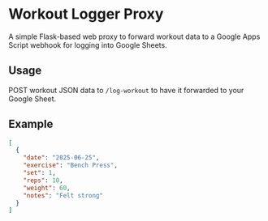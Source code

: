 # Workout Logger Proxy

A simple Flask-based web proxy to forward workout data to a Google Apps Script webhook for logging into Google Sheets.

## Usage

POST workout JSON data to `/log-workout` to have it forwarded to your Google Sheet.

## Example

```json
[
  {
    "date": "2025-06-25",
    "exercise": "Bench Press",
    "set": 1,
    "reps": 10,
    "weight": 60,
    "notes": "Felt strong"
  }
]
